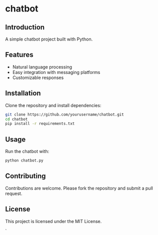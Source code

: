 # chatbot

## Introduction
A simple chatbot project built with Python.

## Features
- Natural language processing
- Easy integration with messaging platforms
- Customizable responses

## Installation
Clone the repository and install dependencies:
```bash
git clone https://github.com/yourusername/chatbot.git
cd chatbot
pip install -r requirements.txt
```

## Usage
Run the chatbot with:
```bash
python chatbot.py
```

## Contributing
Contributions are welcome. Please fork the repository and submit a pull request.

## License
This project is licensed under the MIT License.


`